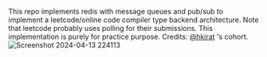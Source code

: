 This repo implements redis with message queues and pub/sub to implement a leetcode/online code compiler type backend architecture. Note that leetcode probably uses polling for their submissions. This implementation is purely for practice purpose. 
Credits: [@hkirat](https://github.com/hkirat) 's cohort.
![Screenshot 2024-04-13 224113](https://github.com/sayamalvi/leetcode-backend-architecture-example/assets/52599441/f6d07fb8-a3e4-4108-8c45-d51e5446204b)
